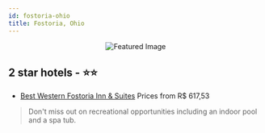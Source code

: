 ```yaml
---
id: fostoria-ohio
title: Fostoria, Ohio
---
```


<center><img src="https://i.travelapi.com/hotels/1000000/110000/102500/102499/67b196a2_z.jpg" alt="Featured Image" /></center>


##  2 star hotels - ⭐️⭐️

-    [Best Western Fostoria Inn & Suites](https://us.hurb.com/hotels/fostoria/best-western-fostoria-inn-suites-JNP-JP093116?cmp=18055) Prices from R$ 617,53
   > Don't miss out on recreational opportunities including an indoor pool and a spa tub.
